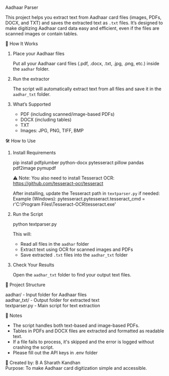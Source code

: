 Aadhaar Parser

This project helps you extract text from Aadhaar card files (images, PDFs, DOCX, and TXT) and saves the extracted text as `.txt` files. It’s designed to make digitizing Aadhaar card data easy and efficient, even if the files are scanned images or contain tables.


🚀 How It Works

1. Place your Aadhaar files

   Put all your Aadhaar card files (.pdf, .docx, .txt, .jpg, .png, etc.) inside the `aadhar` folder.

2. Run the extractor

   The script will automatically extract text from all files and save it in the `aadhar_txt` folder.

3. What’s Supported
   - PDF (including scanned/image-based PDFs)
   - DOCX (including tables)
   - TXT
   - Images: JPG, PNG, TIFF, BMP


🛠️ How to Use

1. Install Requirements

   pip install pdfplumber python-docx pytesseract pillow pandas pdf2image pymupdf

   ⚠️ Note: You also need to install Tesseract OCR:
   https://github.com/tesseract-ocr/tesseract

   After installing, update the Tesseract path in `textparser.py` if needed:
   Example (Windows):
   pytesseract.pytesseract.tesseract_cmd = r'C:\Program Files\Tesseract-OCR\tesseract.exe'



2. Run the Script

   python textparser.py

   This will:
   - Read all files in the `aadhar` folder
   - Extract text using OCR for scanned images and PDFs
   - Save extracted `.txt` files into the `aadhar_txt` folder



3. Check Your Results

   Open the `aadhar_txt` folder to find your output text files.



📁 Project Structure

aadhar/         - Input folder for Aadhaar files  
aadhar_txt/     - Output folder for extracted text  
textparser.py   - Main script for text extraction

📌 Notes

- The script handles both text-based and image-based PDFs.
- Tables in PDFs and DOCX files are extracted and formatted as readable text.
- If a file fails to process, it's skipped and the error is logged without crashing the script.
- Please fill out the API keys in .env folder 


👤 Created by: B A Sharath Kandhan  
Purpose: To make Aadhaar card digitization simple and accessible.
